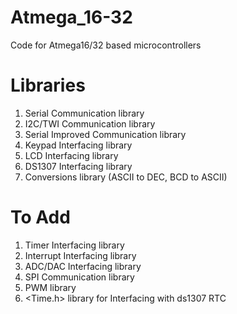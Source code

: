 # Atmega_16-32

Code for Atmega16/32 based microcontrollers

# Libraries

1. Serial Communication library
2. I2C/TWI Communication library
3. Serial Improved Communication library
4. Keypad Interfacing library
5. LCD Interfacing library
6. DS1307 Interfacing library
7. Conversions library (ASCII to DEC, BCD to ASCII)

# To Add

1. Timer Interfacing library
2. Interrupt Interfacing library
3. ADC/DAC Interfacing library
4. SPI Communication library
5. PWM library
6. <Time.h> library for Interfacing with ds1307 RTC
